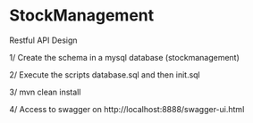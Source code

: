 
# StockManagement
Restful API Design

1/ Create the schema in a mysql database (stockmanagement)

2/ Execute the scripts database.sql and then init.sql

3/ mvn clean install 

4/ Access to swagger on http://localhost:8888/swagger-ui.html
